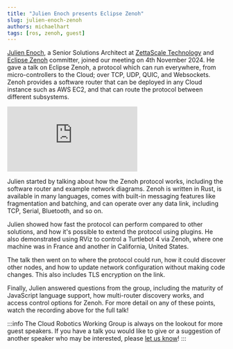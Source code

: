 ```yaml
---
title: "Julien Enoch presents Eclipse Zenoh"
slug: julien-enoch-zenoh
authors: michaelhart
tags: [ros, zenoh, guest]
---
```


[Julien Enoch](https://www.linkedin.com/in/julienenoch/), a Senior Solutions Architect at [ZettaScale Technology](https://www.zettascale.tech/) and [Eclipse Zenoh](https://github.com/eclipse-zenoh/zenoh) committer, joined our meeting on 4th November 2024. He gave a talk on Eclipse Zenoh, a protocol which can run everywhere, from micro-controllers to the Cloud; over TCP, UDP, QUIC, and Websockets. Zenoh provides a software router that can be deployed in any Cloud instance such as AWS EC2, and that can route the protocol between different subsystems.

<iframe class="youtube-video" src="https://www.youtube.com/embed/ANBG_O0fQwQ?si=X3zJtsKlXY6e-3HM" title="YouTube video player" frameborder="0" allow="accelerometer; autoplay; clipboard-write; encrypted-media; gyroscope; picture-in-picture; web-share" referrerpolicy="strict-origin-when-cross-origin" allowfullscreen></iframe>

<!-- truncate -->

Julien started by talking about how the Zenoh protocol works, including the software router and example network diagrams. Zenoh is written in Rust, is available in many languages, comes with built-in messaging features like fragmentation and batching, and can operate over any data link, including TCP, Serial, Bluetooth, and so on.

Julien showed how fast the protocol can perform compared to other solutions, and how it's possible to extend the protocol using plugins. He also demonstrated using RViz to control a Turtlebot 4 via Zenoh, where one machine was in France and another in California, United States.

The talk then went on to where the protocol could run, how it could discover other nodes, and how to update network configuration without making code changes. This also includes TLS encryption on the link.

Finally, Julien answered questions from the group, including the maturity of JavaScript language support, how multi-router discovery works, and access control options for Zenoh. For more detail on any of these points, watch the recording above for the full talk!

:::info
The Cloud Robotics Working Group is always on the lookout for more guest speakers. If you have a talk you would like to give or a suggestion of another speaker who may be interested, please [let us know](/meetings)!
:::


